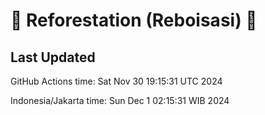 
# 🌳 Reforestation (Reboisasi) 🌲

## Last Updated

GitHub Actions time: Sat Nov 30 19:15:31 UTC 2024

Indonesia/Jakarta time: Sun Dec  1 02:15:31 WIB 2024
